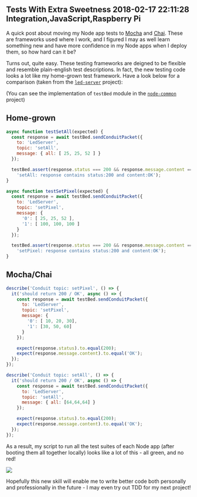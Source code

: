 Tests With Extra Sweetness
2018-02-17 22:11:28
Integration,JavaScript,Raspberry Pi
---

A quick post about moving my Node app tests to <a href="https://mochajs.org/">Mocha</a> and <a href="http://chaijs.com/">Chai</a>. These are frameworks used where I work, and I figured I may as well learn something new and have more confidence in my Node apps when I deploy them, so how hard can it be?

Turns out, quite easy. These testing frameworks are deigned to be flexible and resemble plain-english test descriptions. In fact, the new testing code looks a lot like my home-grown test framework. Have a look below for a comparison (taken from the <a href="https://github.com/C-D-Lewis/led-server"><code>led-server</code></a> project):

(You can see the implementation of <code>testBed</code> module in the <a href="https://github.com/C-D-Lewis/node-common/blob/master/testBed.js"><code>node-common</code></a> project)

## Home-grown

```js
async function testSetAll(expected) {
  const response = await testBed.sendConduitPacket({
    to: 'LedServer',
    topic: 'setAll',
    message: { all: [ 25, 25, 52 ] }
  });

  testBed.assert(response.status === 200 && response.message.content === 'OK',
    'setAll: response contains status:200 and content:OK');
}

async function testSetPixel(expected) {
  const response = await testBed.sendConduitPacket({
    to: 'LedServer',
    topic: 'setPixel',
    message: {
      '0': [ 25, 25, 52 ],
      '1': [ 100, 100, 100 ]
    }
  });

  testBed.assert(response.status === 200 && response.message.content === 'OK',
    'setPixel: response contains status:200 and content:OK');
}
```

## Mocha/Chai

```js
describe('Conduit topic: setPixel', () => {
  it('should return 200 / OK', async () => {
    const response = await testBed.sendConduitPacket({
      to: 'LedServer',
      topic: 'setPixel',
      message: {
        '0': [ 10, 20, 30],
        '1': [30, 50, 60]
      }
    });

    expect(response.status).to.equal(200);
    expect(response.message.content).to.equal('OK');
  });
});

describe('Conduit topic: setAll', () => {
  it('should return 200 / OK', async () => {
    const response = await testBed.sendConduitPacket({
      to: 'LedServer',
      topic: 'setAll',
      message: { all: [64,64,64] }
    });

    expect(response.status).to.equal(200);
    expect(response.message.content).to.equal('OK');
  });
});
```

As a result, my script to run all the test suites of each Node app (after booting them all together locally) looks like a lot of this - all green, and no red!

![](/assets/import/media/2018/02/screen-shot-2018-02-17-at-22-09-10.png)

Hopefully this new skill will enable me to write better code both personally and professionally in the future - I may even try out TDD for my next project!
